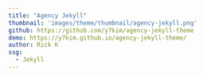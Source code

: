 ```yaml
---
title: "Agency Jekyll"
thumbnail: 'images/theme/thumbnail/agency-jekyll.png'
github: https://github.com/y7kim/agency-jekyll-theme
demo: https://y7kim.github.io/agency-jekyll-theme/
author: Rick K
ssg:
  - Jekyll
---
```

